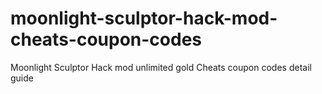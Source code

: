# moonlight-sculptor-hack-mod-cheats-coupon-codes
Moonlight Sculptor Hack mod unlimited gold Cheats coupon codes detail guide
